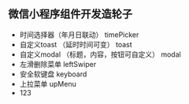 ## 微信小程序组件开发造轮子

+ 时间选择器（年月日联动） timePicker
+ 自定义toast （延时时间可变） toast
+ 自定义modal （标题，内容，按钮可自定义） modal
+ 左滑删除菜单 leftSwiper
+ 安全软键盘 keyboard
+ 上拉菜单 upMenu
+ 123


